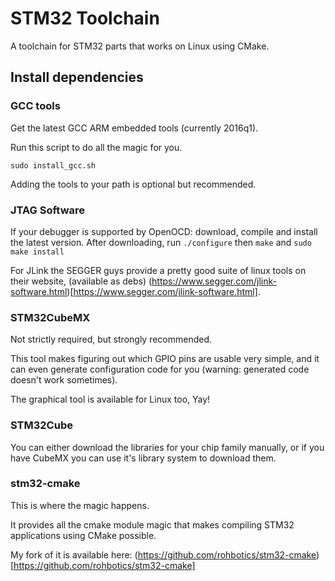 # STM32 Toolchain
A toolchain for STM32 parts that works on Linux using CMake.

## Install dependencies

### GCC tools
Get the latest GCC ARM embedded tools (currently 2016q1).

Run this script to do all the magic for you.

`sudo install_gcc.sh`

Adding the tools to your path is optional but recommended.

### JTAG Software
If your debugger is supported by OpenOCD: download, compile and install the latest version. After downloading, run `./configure` then `make` and `sudo make install`

For JLink the SEGGER guys provide a pretty good suite of linux tools on their website, (available as debs) (https://www.segger.com/jlink-software.html)[https://www.segger.com/jlink-software.html].

### STM32CubeMX
Not strictly required, but strongly recommended.

This tool makes figuring out which GPIO pins are usable very simple, and it can even generate configuration code for you (warning: generated code doesn't work sometimes).

The graphical tool is available for Linux too, Yay!

### STM32Cube
You can either download the libraries for your chip family manually, or if you have CubeMX you can use it's library system to download them.

### stm32-cmake
This is where the magic happens.

It provides all the cmake module magic that makes compiling STM32 applications using CMake possible.

My fork of it is available here: (https://github.com/rohbotics/stm32-cmake)[https://github.com/rohbotics/stm32-cmake]